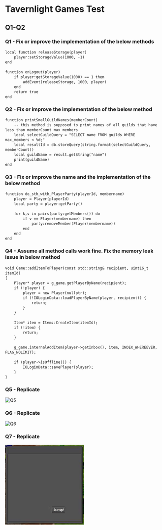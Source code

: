 # Tavernlight Games Test
## Q1-Q2
### Q1 - Fix or improve the implementation of the below methods
```
local function releaseStorage(player)
    player:setStorageValue(1000, -1)
end

function onLogout(player)
    if player:getStorageValue(1000) == 1 then
        addEvent(releaseStorage, 1000, player)
    end
    return true
end

```

### Q2 - Fix or improve the implementation of the below method
```
function printSmallGuildNames(memberCount)
    -- this method is supposed to print names of all guilds that have less than memberCount max members
    local selectGuildQuery = "SELECT name FROM guilds WHERE max_members < %d;"
    local resultId = db.storeQuery(string.format(selectGuildQuery, memberCount))
    local guildName = result.getString("name")
    print(guildName)
end
```

### Q3 - Fix or improve the name and the implementation of the below method
```
function do_sth_with_PlayerParty(playerId, membername)
    player = Player(playerId)
    local party = player:getParty()

    for k,v in pairs(party:getMembers()) do
        if v == Player(membername) then
            party:removeMember(Player(membername))
        end
    end
end
```

### Q4 - Assume all method calls work fine. Fix the memory leak issue in below method
```
void Game::addItemToPlayer(const std::string& recipient, uint16_t itemId)
{
    Player* player = g_game.getPlayerByName(recipient);
    if (!player) {
        player = new Player(nullptr);
        if (!IOLoginData::loadPlayerByName(player, recipient)) {
            return;
        }
    }

    Item* item = Item::CreateItem(itemId);
    if (!item) {
        return;
    }

    g_game.internalAddItem(player->getInbox(), item, INDEX_WHEREEVER, FLAG_NOLIMIT);

    if (player->isOffline()) {
        IOLoginData::savePlayer(player);
    }
}
```
### Q5 - Replicate
![Q5](documentation/Question5.gif)

### Q6 - Replicate
![Q6](documentation/Question6.gif)

### Q7 - Replicate
![Q7](documentation/Question7.gif)
